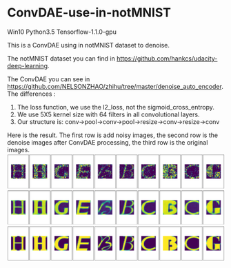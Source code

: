 
# ConvDAE-use-in-notMNIST
Win10 Python3.5 Tensorflow-1.1.0-gpu

This is a ConvDAE using in notMNIST dataset to denoise.

The notMNIST dataset you can find in https://github.com/hankcs/udacity-deep-learning.   

The ConvDAE you can see in https://github.com/NELSONZHAO/zhihu/tree/master/denoise_auto_encoder.            
The differences :
 1) The loss function, we use the l2_loss, not the sigmoid_cross_entropy.
 2) We use 5X5 kernel size with 64 filters in all convolutional layers.
 3) Our structure is:
          conv->pool->conv->pool->resize->conv->resize->conv


Here is the result.
The first row is add noisy images, the second row is the denoise images after 
ConvDAE processing, the third row is the original images.
![image](https://github.com/PaulGitt/ConvDAE-use-in-notMNIST/blob/master/Result.png)
